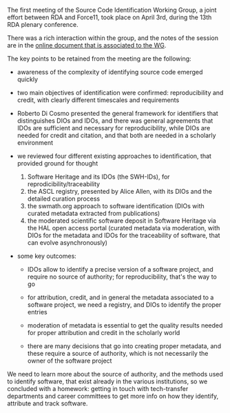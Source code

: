The first meeting of the Source Code Identification Working Group, a
joint effort between RDA and Force11, took place on April 3rd, during
the 13th RDA plenary conference.

There was a rich interaction within the group, and the notes of the
session are in the [online document that is associated to the
WG](https://docs.google.com/document/d/1dbqikAPGe0qprqsQB2Lyts0blQKExD4KoOzQpXQ9QoY/edit).

The key points to be retained from the meeting are the following:

  - awareness of the complexity of identifying source code emerged
    quickly

  - two main objectives of identification were confirmed:
    reproducibility and credit, with clearly different timescales and
    requirements

  - Roberto Di Cosmo presented the general framework for identifiers 
    that distinguishes DIOs and IDOs, and there was general agreements 
    that IDOs are sufficient and necessary for reproducibility, 
    while DIOs are needed for credit and citation, and that both are 
    needed in a scholarly environment

  - we reviewed four different existing approaches to identification,
    that provided ground for thought
    
    1.  Software Heritage and its IDOs (the SWH-IDs), for
        reprodicibility/traceability
    2.  the ASCL registry, presented by Alice Allen, with its DIOs and
        the detailed curation process
    3.  the swmath.org approach to software identification (DIOs with
        curated metadata extracted from publications)
    4.  the moderated scientific software deposit in Software Heritage
        via the HAL open access portal (curated metadata via moderation,
        with DIOs for the metadata and IDOs for the traceability of
        software, that can evolve asynchronously)

  - some key outcomes:
    
      - IDOs allow to identify a precise version of a software project,
        and require no source of authority; for reproducibility, that's
        the way to go
    
      - for attribution, credit, and in general the metadata associated
        to a software project, we need a registry, and DIOs to identify
        the proper entries
    
      - moderation of metadata is essential to get the quality results
        needed for proper attribution and credit in the scholarly world
    
      - there are many decisions that go into creating proper metadata,
        and these require a source of authority, which is not
        necessarily the owner of the software project

We need to learn more about the source of authority, and the methods
used to identify software, that exist already in the various
institutions, so we concluded with a homework: getting in touch with
tech-transfer departments and career committees to get more info on how
they identify, attribute and track software.
